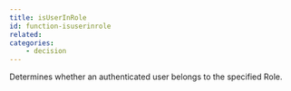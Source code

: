 ```yaml
---
title: isUserInRole
id: function-isuserinrole
related:
categories:
    - decision
---
```


Determines whether an authenticated user belongs to the
        specified Role.
